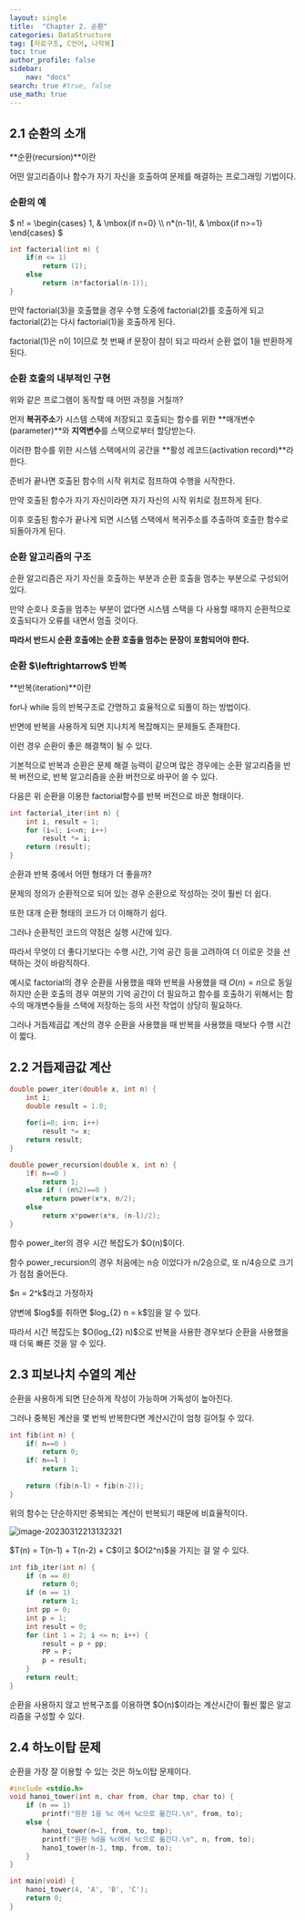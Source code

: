 ```yaml
---
layout: single
title:  "Chapter 2. 순환"
categories: DataStructure
tag: [자료구조, C언어, 나작복]
toc: true
author_profile: false
sidebar:
    nav: "docs"
search: true #true, false
use_math: true
---
```


## 2.1 순환의 소개

**순환(recursion)**이란 

어떤 알고리즘이나 함수가 자기 자신을 호출하여 문제를 해결하는 프로그래밍 기법이다.



### 순환의 예

$
n! = \begin{cases} 
1, & \mbox{if n=0} \\\\
n*(n-1)!, &  \mbox{if n>=1} 
\end{cases}
\$


```c
int factorial(int n) {
    if(n <= 1)
        return (1);
    else
        return (n*factorial(n-1));
}
```

만약 factorial(3)을 호출했을 경우 수행 도중에 factorial(2)를 호출하게 되고 factorial(2)는 다시 factorial(1)을 호출하게 된다.

factorial(1)은 n이 1이므로 첫 번째 if 문장이 참이 되고 따라서 순환 없이 1을 반환하게 된다.



### 순환 호출의 내부적인 구현

위와 같은 프로그램이 동작할 때 어떤 과정을 거칠까?

먼저 **복귀주소**가 시스템 스택에 저장되고 호출되는 함수를 위한 **매개변수(parameter)**와 **지역변수**를 스택으로부터 할당받는다.

이러한 함수를 위한 시스템 스택에서의 공간을 **활성 레코드(activation record)**라 한다.

준비가 끝나면 호출된 함수의 시작 위치로 점프하여 수행을 시작한다. 

만약 호출된 함수가 자기 자신이라면 자기 자신의 시작 위치로 점프하게 된다.

이후 호출된 함수가 끝나게 되면 시스템 스택에서 복귀주소를 추출하여 호출한 함수로 되돌아가게 된다.



### 순환 알고리즘의 구조

순환 알고리즘은 자기 자신을 호출하는 부분과 순환 호출을 멈추는 부분으로 구성되어 있다.

만약 순호나 호출을 멈추는 부분이 없다면 시스템 스택을 다 사용할 때까지 순환적으로 호출되다가 오류를 내면서 멈출 것이다.

**따라서 반드시 순환 호출에는 순환 호출을 멈추는 문장이 포함되어야 한다.**



### 순환 **$\leftrightarrow\$** 반복

**반복(iteration)**이란

for나 while 등의 반복구조로 간명하고 효율적으로 되풀이 하는 방법이다.

반면에 반복을 사용하게 되면 지나치게 복잡해지는 문제들도 존재한다.

이런 경우 순환이 좋은 해결책이 될 수 있다.



기본적으로 반복과 순환은 문제 해결 능력이 같으며 많은 경우에는 순환 알고리즘을 반복 버전으로, 반복 알고리즘을 순환 버전으로 바꾸어 쓸 수 있다.

다음은 위 순환을 이용한 factorial함수를 반복 버전으로 바꾼 형태이다.

```c
int factorial_iter(int n) {
    int i, result = 1;
    for (i=1; i<=n; i++)
        result *= i;
    return (result);
}
```

순환과 반복 중에서 어떤 형태가 더 좋을까?

문제의 정의가 순환적으로 되어 있는 경우 순환으로 작성하는 것이 훨씬 더 쉽다.

또한 대개 순환 형태의 코드가 더 이해하기 쉽다.

그러나 순환적인 코드의 약점은 실행 시간에 있다.

따라서 무엇이 더 좋다기보다는 수행 시간, 기억 공간 등을 고려하여 더 이로운 것을 선택하는 것이 바람직하다.

예시로 factorial의 경우 순환을 사용했을 때와 반복을 사용했을 때 $O(n) = n$으로 동일하지만 순환 호출의 경우 여분의 기억 공간이 더 필요하고 함수를 호출하기 위해서는 함수의 매개변수들을 스택에 저장하는 등의 사전 작업이 상당히 필요하다.

그러나 거듭제곱값 계산의 경우 순환을 사용했을 때 반복을 사용했을 때보다 수행 시간이 짧다.



## 2.2 거듭제곱값 계산

```c
double power_iter(double x, int n) {
    int i;
    double result = 1.0;
    
    for(i=0; i<n; i++)
        result *= x;
    return result;
}
```

```c
double power_recursion(double x, int n) {
	1f( n==0 ) 
        return 1;
	else if ( (n%2)==0 )
		return power(x*x, n/2);
	else 
        return x*power(x*x, (n-l)/2);
}
```

함수 power_iter의 경우 시간 복잡도가 $O(n)\$이다.

함수 power_recursion의 경우 처음에는 n승 이었다가 n/2승으로, 또 n/4승으로 크기가 점점 줄어든다.

$n = 2^k\$라고 가정하자

양변에 $log\$를 취하면 $log_{2} n = k\$임을 알 수 있다.

따라서 시간 복잡도는 $O(log_{2} n)\$으로 반복을 사용한 경우보다 순환을 사용했을 때 더욱 빠른 것을 알 수 있다.



## 2.3 피보나치 수열의 계산

순환을 사용하게 되면 단순하게 작성이 가능하며 가독성이 높아진다.

그러나 중복된 계산을 몇 번씩 반복한다면 계산시간이 엄청 길어질 수 있다.

```c
int fib(int n) {
	if( n==0 ) 
        return 0;
	if( n==l ) 
        return 1;
	
    return (fib(n-l) + fib(n-2));
}
```

위의 함수는 단순하지만 중복되는 계산이 반복되기 때문에 비효율적이다.

![image-20230312213132321]({{site.url}}\images\2023-03-12-Review0312-DataStructure\image-20230312213132321.png)

$T(n) = T(n-1) + T(n-2) + C\$이고 $O(2^n)\$을 가지는 걸 알 수 있다.

```c
int fib_iter(int n) {
	if (n == 0) 
        return 0;
	if (n == 1) 
        return 1;
	int pp = 0;
	int p = 1;
	int result = 0;
	for (int 1 = 2; i <= n; i++) {
		result = p + pp;
		PP = P；
		p = result;
	}
	return reult;
}
```

순환을 사용하지 않고 반복구조를 이용하면 $O(n)\$이라는 계산시간이 훨씬 짧은 알고리즘을 구성할 수 있다.



## 2.4 하노이탑 문제

순환을 가장 잘 이용할 수 있는 것은 하노이탑 문제이다.

```c
#include <stdio.h>
void hanoi_tower(int n, char from, char tmp, char to) {
	if (n == 1) 
        printf("원판 1을 %c 에서 %c으로 옮긴다.\n", from, to);
	else {
		hanoi_tower(n—1, from, to, tmp);
		printf("원판 %d을 %c에서 %c으로 옮긴다.\n", n, from, to);
		hano1_tower(n-1, tmp, from, to);
	}
}

int main(void) {
	hanoi_tower(4, 'A', 'B', 'C');
	return 0;
}
```


